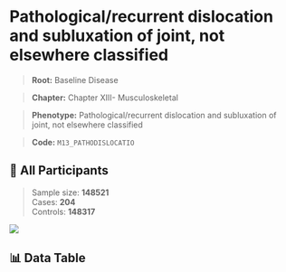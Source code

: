 # Pathological/recurrent dislocation and subluxation of joint, not elsewhere classified

> **Root:** Baseline Disease  

> **Chapter:** Chapter XIII- Musculoskeletal  

> **Phenotype:** Pathological/recurrent dislocation and subluxation of joint, not elsewhere classified  

> **Code:** `M13_PATHODISLOCATIO`

## 🧪 All Participants  
> Sample size: **148521**  
> Cases: **204**  
> Controls: **148317**
<img src="/Sensitive/Figures/ALL/Incidence/M13_PATHODISLOCATIO.png"/>

## 📊 Data Table
<CsvTableMRF src="/Sensitive/Data/ALL/Incidence/COX_M13_PATHODISLOCATIO.csv"/>

